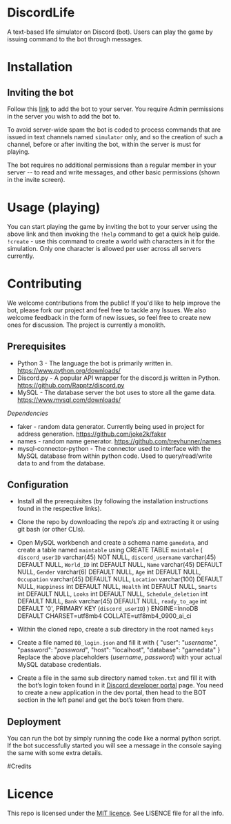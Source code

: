 # DiscordLife
A text-based life simulator on Discord (bot). Users can play the game by issuing command to the bot through messages. 

# Installation
## Inviting the bot
Follow this [link]( https://discordapp.com/api/oauth2/authorize?client_id=686197936538779648&permissions=207872&scope=bot) to add the bot to your server.
You require Admin permissions in the server you wish to add the bot to.

To avoid server-wide spam the bot is coded to process commands that are issued in text channels named `simulator` only, and so the creation of such a channel, before or after inviting the bot, within the server is must for playing. 

The bot requires no additional permissions than a regular member in your server -- to read and write messages, and other basic permissions (shown in the invite screen).

# Usage (playing)
You can start playing the game by inviting the bot to your server using the above link and then invoking the `!help` command to get a quick help guide.
`!create` - use this command to create a world with characters in it for the simulation. Only one character is allowed per user across all servers currently.

# Contributing
We welcome contributions from the public! If you'd like to help improve the bot, please fork our project and feel free to tackle any Issues. We also welcome feedback in the form of new issues, so feel free to create new ones for discussion.
The project is currently a monolith.

## Prerequisites
* Python 3 - The language the bot is primarily written in. https://www.python.org/downloads/
* Discord.py - A popular API wrapper for the discord.js written in Python. https://github.com/Rapptz/discord.py
* MySQL - The database server the bot uses to store all the game data. https://www.mysql.com/downloads/

*Dependencies*
* faker - random data generator. Currently being used in project for address generation. https://github.com/joke2k/faker
* names - random name generator. https://github.com/treyhunner/names
* mysql-connector-python - The connector used to interface with the MySQL database from within python code. Used to query/read/write data to and from the database.

## Configuration

* Install all the prerequisites (by following the installation instructions found in the respective links).

* Clone the repo by downloading the repo’s zip and extracting it or using git bash (or other CLIs).

* Open MySQL workbench and create a schema name `gamedata`, and create a table named `maintable` using
    CREATE TABLE `maintable` (
        `discord_userID` varchar(45) NOT NULL,
        `discord_username` varchar(45) DEFAULT NULL,
        `World_ID` int DEFAULT NULL,
        `Name` varchar(45) DEFAULT NULL,
        `Gender` varchar(6) DEFAULT NULL,
        `Age` int DEFAULT NULL,
        `Occupation` varchar(45) DEFAULT NULL,
        `Location` varchar(100) DEFAULT NULL,
        `Happiness` int DEFAULT NULL,
        `Health` int DEFAULT NULL,
        `Smarts` int DEFAULT NULL,
        `Looks` int DEFAULT NULL,
        `Schedule_deletion` int DEFAULT NULL,
        `Bank` varchar(45) DEFAULT NULL,
        `ready_to_age` int DEFAULT '0',
        PRIMARY KEY (`discord_userID`)
    ) ENGINE=InnoDB DEFAULT CHARSET=utf8mb4 COLLATE=utf8mb4_0900_ai_ci

* Within the cloned repo, create a sub directory in the root named `keys`

* Create a file named `DB_login.json` and fill it with
    {
        "user": "*username*",
        "password": "*password*",
        "host": "localhost",
        "database": "gamedata"
    }
Replace the above placeholders (*username*, *password*) with your actual MySQL database credentials.

* Create a file in the same sub directory named `token.txt` and fill it with the bot’s login token found in it [Discord developer portal](https://discordapp.com/developers/applications) page. You need to create a new application in the dev portal, then head to the BOT section in the left panel and get the bot’s token from there.

## Deployment
You can run the bot by simply running the code like a normal python script. If the bot successfully started you will see a message in the console saying the same with some extra details.

#Credits

# Licence 
 This repo is licensed under the [MIT licence](https://mit-license.org/). See LISENCE file for all the info.
